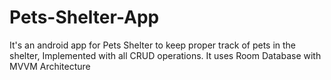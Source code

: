 # Pets-Shelter-App

It's an android app for Pets Shelter to keep proper track of pets in the shelter, Implemented with all CRUD operations.
It uses Room Database with MVVM Architecture
